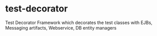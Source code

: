 # test-decorator
Test Decorator Framework which decorates the test classes with EJBs, Messaging artifacts, Webservice, DB entity managers

